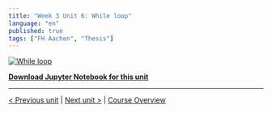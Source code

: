 ```yaml
---
title: "Week 3 Unit 6: While loop"
language: "en"
published: true
tags: ["FH Aachen", "Thesis"]
---
```


[![While loop](https://img.youtube.com/vi/71lRKcrKP-Y/hqdefault.jpg)](https://youtu.be/71lRKcrKP-Y)

[**Download Jupyter Notebook for this unit**](https://opensap-public.s3.openhpicloud.de/courses/2qRB6Gz3FcfD2OBbnSCf8m/rtfiles/3puhJPnOWv1SzTKd2ZDJVn/openSAP_python1_Week_3_Unit_6_while_notebook.ipynb)

---

[< Previous unit](/teaching/python-mooc/week3_unit6_selftest) | [Next unit >](/teaching/python-mooc/week3_unit5_selftest) |
[Course Overview](/teaching/python-mooc)